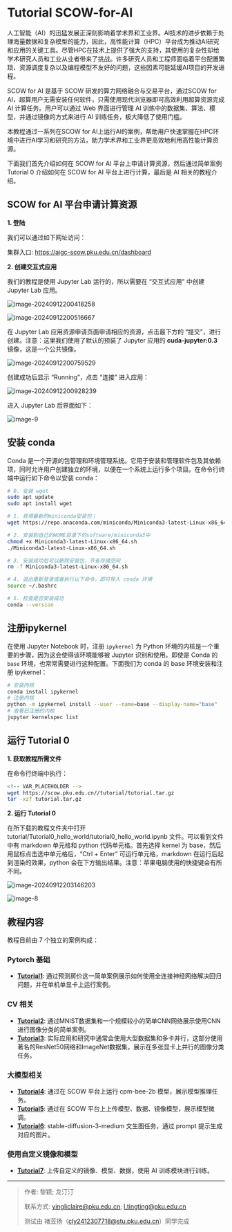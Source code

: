 # Tutorial SCOW-for-AI

人工智能（AI）的迅猛发展正深刻影响着学术界和工业界。AI技术的进步依赖于处理海量数据和复杂模型的能力，因此，高性能计算（HPC）平台成为推动AI研究和应用的关键工具。尽管HPC在技术上提供了强大的支持，其使用的复杂性却给学术研究人员和工业从业者带来了挑战。许多研究人员和工程师面临着平台配置繁琐、资源调度复杂以及编程模型不友好的问题，这些因素可能延缓AI项目的开发进程。

SCOW for AI 是基于 SCOW 研发的算力网络融合与交易平台，通过SCOW for AI，超算用户无需安装任何软件，只需使用现代浏览器即可高效利用超算资源完成 AI 计算任务。用户可以通过 Web 界面进行管理 AI 训练中的数据集、算法、模型，并通过镜像的方式来进行 AI 训练任务，极大降低了使用门槛。

本教程通过一系列在SCOW for AI上运行AI的案例，帮助用户快速掌握在HPC环境中进行AI学习和研究的方法，助力学术界和工业界更高效地利用高性能计算资源。

下面我们首先介绍如何在 SCOW for AI 平台上申请计算资源，然后通过简单案例 Tutorial 0 介绍如何在 SCOW for AI 平台上进行计算，最后是 AI 相关的教程介绍。 

## SCOW for AI 平台申请计算资源

**1. 登陆**

我们可以通过如下网址访问：

集群入口: https://aigc-scow.pku.edu.cn/dashboard

**2. 创建交互式应用** 

我们的教程是使用 Jupyter Lab 运行的，所以需要在 “交互式应用” 中创建 Jupyter Lab 应用。

![image-20240912200418258](tutorial_scow_for_ai.assets/image-20240912200418258.png)

![image-20240912200516667](tutorial_scow_for_ai.assets/image-20240912200516667.png)

在 Jupyter Lab 应用资源申请页面申请相应的资源，点击最下方的 “提交”，进行创建。注意：这里我们使用了默认的预装了  Jupyter  应用的  **cuda-jupyter:0.3**  镜像，这是一个公共镜像。

![image-20240912200759529](tutorial_scow_for_ai.assets/image-20240912200759529.png)

创建成功后显示 “Running”，点击 “连接” 进入应用：

![image-20240912200928239](tutorial_scow_for_ai.assets/image-20240912200928239.png)

进入 Jupyter Lab 后界面如下：

![image-9](tutorial_scow_for_ai.assets/image-9.png)

## 安装 conda

Conda 是一个开源的包管理和环境管理系统。它用于安装和管理软件包及其依赖项，同时允许用户创建独立的环境，以便在一个系统上运行多个项目。在命令行终端中运行如下命令以安装 conda：

```bash
# 0. 安装 wget
sudo apt update
sudo apt install wget

# 1. 获得最新的miniconda安装包；
wget https://repo.anaconda.com/miniconda/Miniconda3-latest-Linux-x86_64.sh

# 2. 安装到自己的HOME目录下的software/miniconda3中
chmod +x Miniconda3-latest-Linux-x86_64.sh
./Miniconda3-latest-Linux-x86_64.sh

# 3. 安装成功后可以删除安装包，节省存储空间
rm -f Miniconda3-latest-Linux-x86_64.sh

# 4. 退出重新登录或者执行以下命令，即可导入 conda 环境
source ~/.bashrc

# 5. 检查是否安装成功
conda --version
```

## 注册ipykernel

在使用 Jupyter Notebook 时，注册 `ipykernel` 为 Python 环境的内核是一个重要的步骤，因为这会使得该环境能够被 Jupyter 识别和使用。即使是 Conda 的 `base` 环境，也常常需要进行这种配置。下面我们为 conda 的 base 环境安装和注册 ipykernel：

```bash
# 安装内核
conda install ipykernel
# 注册内核
python -m ipykernel install --user --name=base --display-name="base"
# 查看已注册的内核
jupyter kernelspec list
```

## 运行 Tutorial 0

**1. 获取教程所需文件**

在命令行终端中执行：

```bash
<!-- VAR_PLACEHOLDER -->
wget https://scow.pku.edu.cn//tutorial/tutorial.tar.gz
tar -xzf tutorial.tar.gz
```

**2. 运行 Tutorial 0**

在所下载的教程文件夹中打开 tutorial/Tutorial0_hello_world/tutorial0_hello_world.ipynb 文件。可以看到文件中有 markdown 单元格和 python 代码单元格。首先选择  kernel 为 base，然后用鼠标点击选中单元格后，“Ctrl + Enter” 可运行单元格，markdown 在运行后起到渲染的效果，python 会在下方输出结果。注意：苹果电脑使用的快捷键会有所不同。

![image-20240912203146203](tutorial_scow_for_ai.assets/image-20240912203146203.png)

![image-8](tutorial_scow_for_ai.assets/image-8.png)

## 教程内容

教程目前由 7 个独立的案例构成：

### Pytorch 基础
  - **[Tutorial1](Tutorial1_regression/tutorial1_regression.ipynb)**: 通过预测房价这一简单案例展示如何使用全连接神经网络解决回归问题，并在单机单显卡上运行案例。

### CV 相关
  - **[Tutorial2](Tutorial2_classification/tutorial2_classification.ipynb)**: 通过MNIST数据集和一个规模较小的简单CNN网络展示使用CNN进行图像分类的简单案例。
  - **[Tutorial3](Tutorial3_CV/tutorial3_CV.ipynb)**: 实际应用和研究中通常会使用大型数据集和多卡并行，这部分使用著名的ResNet50网络和ImageNet数据集，展示在多张显卡上并行的图像分类任务。

### 大模型相关
  - **[Tutorial4](Tutorial4_大模型推理/tutorial4_大模型推理.ipynb)**: 通过在 SCOW 平台上运行 cpm-bee-2b 模型，展示模型推理任务。
  - **[Tutorial5](Tutorial5_大模型微调/tutorial5_大模型微调.ipynb)**: 通过在 SCOW 平台上上传模型、数据、镜像模型，展示模型微调。
  - **[Tutorial6](Tutorial6_stable-diffusion-3-medium/tutorial6_stable_diffusion.ipynb)**: stable-diffusion-3-medium 文生图任务，通过 prompt 提示生成对应的图片。
  
### 使用自定义镜像和模型

  - **[Tutorial7](Tutorial7_使用自定义镜像和模型/tutorial7_使用自定义镜像和模型.ipynb)**: 上传自定义的镜像、模型、数据，使用 AI 训练模块进行训练。
  
---

> 作者: 黎颖; 龙汀汀
>
> 联系方式: yingliclaire@pku.edu.cn;   l.tingting@pku.edu.cn
> 
> 测试由 褚苙扬（cly2412307718@stu.pku.edu.cn）同学完成